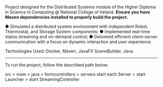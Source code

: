 Project designed for the Distributed Systems module of the Higher Diploma in Science in Computing @ National College of Ireland. **Ensure you have Maven dependencies installed to properly build the project.**

●	Simulated a distributed system environment with independent Robot, Thermostat, and Storage System components;
●	Implemented real-time status streaming and on-demand control;
●	Delivered efficient client-server communication with a focus on dynamic interaction and user experience.

Technologies Used: Docker, Maven, JavaFX SceneBuilder, Java.

---------

To run the project, follow the described path below:

src > main > java > formcontrollers > servers
start each Server > start Launcher > start StreamingController



